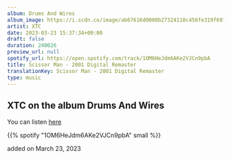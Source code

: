 ```yaml
---
album: Drums And Wires
album_image: https://i.scdn.co/image/ab67616d0000b27324110c456fe319f691e1a320
artist: XTC
date: 2023-03-23 15:37:34+00:00
draft: false
duration: 240026
preview_url: null
spotify_url: https://open.spotify.com/track/1OM6HeJdm6AKe2VJCn9pbA
title: Scissor Man - 2001 Digital Remaster
translationKey: Scissor Man - 2001 Digital Remaster
type: music
---
```


## XTC on the album Drums And Wires

You can listen [here](https://open.spotify.com/track/1OM6HeJdm6AKe2VJCn9pbA)

{{% spotify "1OM6HeJdm6AKe2VJCn9pbA" small %}}

added on March 23, 2023